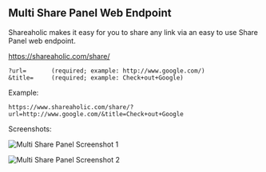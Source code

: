 Multi Share Panel Web Endpoint
---

Shareaholic makes it easy for you to share any link via an easy to use Share Panel web endpoint.

  https://shareaholic.com/share/

    ?url=       (required; example: http://www.google.com/)
    &title=     (required; example: Check+out+Google)

Example:

    https://www.shareaholic.com/share/?url=http://www.google.com/&title=Check+out+Google
    
    
Screenshots:

  ![Multi Share Panel Screenshot 1](https://github.com/shareaholic/shareaholic-api-docs/blob/master/assets/images/multi-share-panel-standalone-1.png?raw=true "Multi Share Panel")
  
  ![Multi Share Panel Screenshot 2](https://github.com/shareaholic/shareaholic-api-docs/blob/master/assets/images/multi-share-panel-standalone-2.png?raw=true "Multi Share Panel")